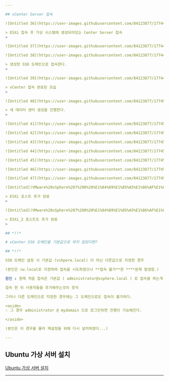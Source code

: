 ```yaml
---

## vCenter Server 접속

![Untitled 36](https://user-images.githubusercontent.com/84123877/177449246-758f3498-724e-46a8-85d8-5afdfb5b04b9.png)

> ESXi 접속 후 가상 시스템에 생성되어있는 Center Server 접속
> 

![Untitled 37](https://user-images.githubusercontent.com/84123877/177449247-5cfd7f11-fb9d-4c24-907b-5dfdb29d3f5b.png)

![Untitled 38](https://user-images.githubusercontent.com/84123877/177449249-5f2ed421-00a8-4963-ab7f-7ace95052106.png)

> 생성한 SSO 도메인으로 접속한다.
> 

![Untitled 39](https://user-images.githubusercontent.com/84123877/177449250-c913a847-8f36-410d-884c-e2cad1a26670.png)

> vCenter 접속 완료된 모습
> 

![Untitled 40](https://user-images.githubusercontent.com/84123877/177450081-d7fc00af-15e2-471e-81b0-2dcb79f397d3.png)

> 새 데이터 센터 생성을 진행한다.
> 

![Untitled 41](https://user-images.githubusercontent.com/84123877/177450083-50e1135c-4b55-42fc-a322-2a511baf8b46.png)

![Untitled 42](https://user-images.githubusercontent.com/84123877/177450084-af1c49b1-70a1-45d5-bebe-88d0bde46110.png)

![Untitled 43](https://user-images.githubusercontent.com/84123877/177450085-33b58e2f-65ec-43b6-9dee-6dd1df01f7a9.png)

![Untitled 44](https://user-images.githubusercontent.com/84123877/177450086-fcbe2553-682a-43cb-942c-23f1d4ac4b8c.png)

![Untitled 45](https://user-images.githubusercontent.com/84123877/177450087-6a912966-213d-4d81-bdc3-7284fa3c1975.png)

![Untitled 46](https://user-images.githubusercontent.com/84123877/177450088-36e044c9-6150-4598-9bdc-c13a01f25a58.png)

![Untitled 47](https://user-images.githubusercontent.com/84123877/177450090-c36e570a-d00b-4ae9-badb-b63154e6a787.png)

![Untitled](VMware%20vSphere%207%200%20%E1%84%89%E1%85%A5%E1%86%AF%E1%84%8E%E1%85%B5%20241bfdc0e48d46bd8f5be2899f60c334/Untitled%2048.png)

> ESXi 호스트 추가 완료
> 

![Untitled](VMware%20vSphere%207%200%20%E1%84%89%E1%85%A5%E1%86%AF%E1%84%8E%E1%85%B5%20241bfdc0e48d46bd8f5be2899f60c334/Untitled%2049.png)

> ESXi_2 호스트도 추가 완료
> 

## *!!*

# vCenter SSO 도메인을 기본값으로 하지 않았다면?

## *!!*

SSO 도메인 설정 시 기본값 (vshpere.local) 이 아닌 다른값으로 지정한 경우

(본인은 cw.local로 지정하여 접속을 시도하였으나 **접속 불가**한 ****문제 발생함.)

원인 : 원래 처음 접속은 기본값 ( administrator@vsphere.local ) 로 접속을 하는게 맞다!!

접속 한 뒤 사용자들을 추가해주는것이 정석

그러나 다른 도메인으로 지정한 경우에는 그 도메인으로도 접속이 불가하다.

<aside>
💡 그 경우 administrator @ mydomain 으로 로그인하면 진행이 가능해진다.

</aside>

(본인은 이 경우를 몰라 재설정을 위해 다시 설치하였다...)

---
```


## Ubuntu 가상 서버 설치

[Ubuntu 가상 서버 설치](https://www.notion.so/Ubuntu-b6dd2aaa61ef46c79670edd4259d3343)

---
